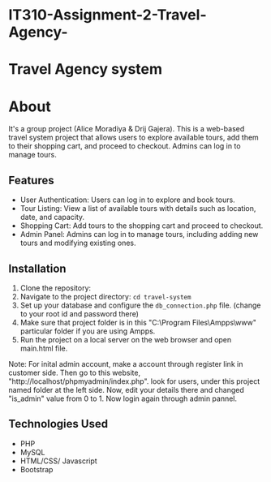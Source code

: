 # IT310-Assignment-2-Travel-Agency-
# Travel Agency system

# About

It's a group project (Alice Moradiya & Drij Gajera). This is a web-based travel system project that allows users to explore available tours, add them to their shopping cart, and proceed to checkout. Admins can log in to manage tours.

## Features

- User Authentication: Users can log in to explore and book tours.
- Tour Listing: View a list of available tours with details such as location, date, and capacity.
- Shopping Cart: Add tours to the shopping cart and proceed to checkout.
- Admin Panel: Admins can log in to manage tours, including adding new tours and modifying existing ones.

## Installation

1. Clone the repository:
2. Navigate to the project directory: `cd travel-system`
3. Set up your database and configure the `db_connection.php` file. (change to your root id and password there)
4. Make sure that project folder is in this "C:\Program Files\Ampps\www" particular folder if you are using Ampps.
5. Run the project on a local server on the web browser and open main.html file.


Note: For inital admin account, make a account through register link in customer side. Then go to this website, "http://localhost/phpmyadmin/index.php". look for users, under this project named folder at the left side. Now, edit your details there and changed "is_admin" value from 0 to 1. Now login again through admin pannel.

## Technologies Used

- PHP
- MySQL
- HTML/CSS/ Javascript
- Bootstrap

